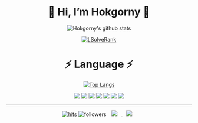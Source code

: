 <div align=center><h1>👋 Hi, I’m Hokgorny 👋</h1></div>
  
<div align=center>
  
  ![Hokgorny's github stats](https://github-readme-stats.vercel.app/api?username=Hokgorny&show_icons=true&theme=radical)

  [![LSolveRank](https://github-readme-solvedac-hyp3rflow.vercel.app/api/?handle=123kbg)](https://solved.ac/profile/123kbg)
  <!--[![Solved.ac Profile](http://mazassumnida.wtf/api/generate_badge?boj=123kbg)](https://solved.ac/123kbg)-->  
  
</div>

<div align=center><h1>⚡️ Language ⚡️</h1></div>

<div align=center>
  
[![Top Langs](https://github-readme-stats.vercel.app/api/top-langs/?username=Hokgorny&hide=tex&layout=compact&theme=dracula)](https://github.com/Hokgorny)

<img src ="https://img.shields.io/badge/Python-3776AB.svg?&style=for-the-badge&logo=Python&logoColor=white">
<img src="https://img.shields.io/badge/c++-00599C?style=for-the-badge&logo=c%2B%2B&logoColor=white">
<img src="https://img.shields.io/badge/html5-E34F26?style=for-the-badge&logo=html5&logoColor=white">
<img src="https://img.shields.io/badge/css3-1572B6?style=for-the-badge&logo=css3&logoColor=white">
<img src="https://img.shields.io/badge/javascript-F7DF1E?style=for-the-badge&logo=javascript&logoColor=black">
<img src="https://img.shields.io/badge/node.js-339933?style=for-the-badge&logo=Node.js&logoColor=white">
<img src="https://img.shields.io/badge/amazonaws-232F3E?style=for-the-badge&logo=amazonaws&logoColor=white">
  
  
<hr>

[![hits](https://hits.seeyoufarm.com/api/count/incr/badge.svg?url=https%3A%2F%2Fgithub.com%2FHokgorny&count_bg=%237A7A7A&title_bg=%23FFADCC&icon=reverbnation.svg&icon_color=%23FF0000&title=hits&edge_flat=false)](https://hits.seeyoufarm.com)
![followers](https://img.shields.io/github/followers/Hokgorny?style=social)
<a href="https://hokgorny.ga/">
  <img
    src="http://img.shields.io/badge/Blog-655ced?style=flat&logo=github&link=https://hokgorny.ga/"
style="height : auto; margin-left : 10px; margin-right : 10px;"/>
</a> 
<a href="mailto:123kbg@naver.com">
  <img
    src="https://img.shields.io/badge/Gmail-d14836?style=flat-square&logo=Gmail&logoColor=white&link=mailto:123kbg@naver.com"
style="height : auto; margin-left : 10px; margin-right : 10px;"/>
</a>  
  
</div>
